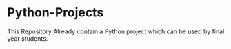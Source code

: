 # Python-Projects
This Repository Already contain a Python project which can be used by final year students.
